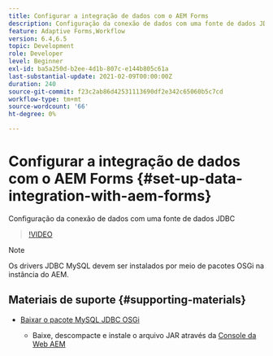 ```yaml
---
title: Configurar a integração de dados com o AEM Forms
description: Configuração da conexão de dados com uma fonte de dados JDBC
feature: Adaptive Forms,Workflow
version: 6.4,6.5
topic: Development
role: Developer
level: Beginner
exl-id: ba5a250d-b2ee-4d1b-807c-e144b805c61a
last-substantial-update: 2021-02-09T00:00:00Z
duration: 240
source-git-commit: f23c2ab86d42531113690df2e342c65060b5c7cd
workflow-type: tm+mt
source-wordcount: '66'
ht-degree: 0%

---
```


# Configurar a integração de dados com o AEM Forms {#set-up-data-integration-with-aem-forms}

Configuração da conexão de dados com uma fonte de dados JDBC

>[!VIDEO](https://video.tv.adobe.com/v/17724?quality=12&learn=on)

>[!NOTE]
>
>Os drivers JDBC MySQL devem ser instalados por meio de pacotes OSGi na instância do AEM.

## Materiais de suporte {#supporting-materials}

* [Baixar o pacote MySQL JDBC OSGi](https://dev.mysql.com/downloads/connector/j/)

   * Baixe, descompacte e instale o arquivo JAR através da [Console da Web AEM](http://localhost:4502/system/console/bundles)
